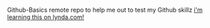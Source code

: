 Github-Basics
remote repo to help me out to test my Github skillz
[i'm learning this on lynda.com!](http://www.lynda.com)
